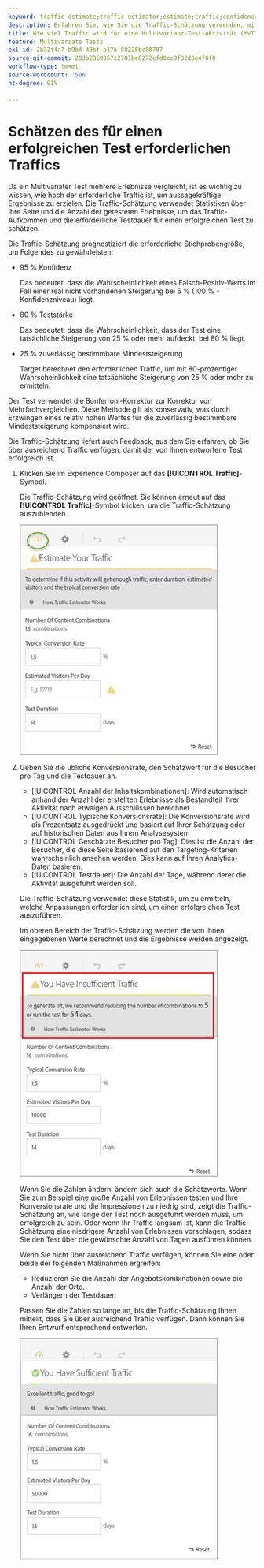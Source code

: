 ```yaml
---
keyword: traffic estimate;traffic estimator;estimate;traffic;confidence;statistical power;lift;bonferroni;conversion rate;visitors per day;duration
description: Erfahren Sie, wie Sie die Traffic-Schätzung verwenden, mit der Sie erfahren, ob Sie über ausreichend Traffic für Ihre Adobe verfügen. [!DNL Target] Aktivität "Multivarianz-Test"erfolgreich sein.
title: Wie viel Traffic wird für eine Multivarianz-Test-Aktivität (MVT) benötigt?
feature: Multivariate Tests
exl-id: 2b32f4a7-b9b4-40bf-a17b-88225bc88787
source-git-commit: 293b2869957c2781be8272cfd0cc9f82d8e4f0f0
workflow-type: tm+mt
source-wordcount: '506'
ht-degree: 91%

---
```


# Schätzen des für einen erfolgreichen Test erforderlichen Traffics

Da ein Multivariater Test mehrere Erlebnisse vergleicht, ist es wichtig zu wissen, wie hoch der erforderliche Traffic ist, um aussagekräftige Ergebnisse zu erzielen. Die Traffic-Schätzung verwendet Statistiken über Ihre Seite und die Anzahl der getesteten Erlebnisse, um das Traffic-Aufkommen und die erforderliche Testdauer für einen erfolgreichen Test zu schätzen.

Die Traffic-Schätzung prognostiziert die erforderliche Stichprobengröße, um Folgendes zu gewährleisten:

* 95 % Konfidenz

   Das bedeutet, dass die Wahrscheinlichkeit eines Falsch-Positiv-Werts im Fall einer real nicht vorhandenen Steigerung bei 5 % (100 % - Konfidenzniveau) liegt.
* 80 % Teststärke

   Das bedeutet, dass die Wahrscheinlichkeit, dass der Test eine tatsächliche Steigerung von 25 % oder mehr aufdeckt, bei 80 % liegt.
* 25 % zuverlässig bestimmbare Mindeststeigerung

   Target berechnet den erforderlichen Traffic, um mit 80-prozentiger Wahrscheinlichkeit eine tatsächliche Steigerung von 25 % oder mehr zu ermitteln.

Der Test verwendet die Bonferroni-Korrektur zur Korrektur von Mehrfachvergleichen. Diese Methode gilt als konservativ, was durch Erzwingen eines relativ hohen Wertes für die zuverlässig bestimmbare Mindeststeigerung kompensiert wird.

Die Traffic-Schätzung liefert auch Feedback, aus dem Sie erfahren, ob Sie über ausreichend Traffic verfügen, damit der von Ihnen entworfene Test erfolgreich ist.

1. Klicken Sie im Experience Composer auf das **[!UICONTROL Traffic]**-Symbol.

   Die Traffic-Schätzung wird geöffnet. Sie können erneut auf das **[!UICONTROL Traffic]**-Symbol klicken, um die Traffic-Schätzung auszublenden.

   ![Schätzung des leeren Bildes](assets/estimatorempty.png)

1. Geben Sie die übliche Konversionsrate, den Schätzwert für die Besucher pro Tag und die Testdauer an.

   * [!UICONTROL Anzahl der Inhaltskombinationen]: Wird automatisch anhand der Anzahl der erstellten Erlebnisse als Bestandteil Ihrer Aktivität nach etwaigen Ausschlüssen berechnet.
   * [!UICONTROL Typische Konversionsrate]: Die Konversionsrate wird als Prozentsatz ausgedrückt und basiert auf Ihrer Schätzung oder auf historischen Daten aus Ihrem Analysesystem
   * [!UICONTROL Geschätzte Besucher pro Tag]: Dies ist die Anzahl der Besucher, die diese Seite basierend auf den Targeting-Kriterien wahrscheinlich ansehen werden. Dies kann auf Ihren Analytics-Daten basieren.
   * [!UICONTROL Testdauer]: Die Anzahl der Tage, während derer die Aktivität ausgeführt werden soll.

   Die Traffic-Schätzung verwendet diese Statistik, um zu ermitteln, welche Anpassungen erforderlich sind, um einen erfolgreichen Test auszuführen.

   Im oberen Bereich der Traffic-Schätzung werden die von ihnen eingegebenen Werte berechnet und die Ergebnisse werden angezeigt.

   ![Bild mit unzureichendem Schätzwert](assets/estimatorinsufficient.png)

   Wenn Sie die Zahlen ändern, ändern sich auch die Schätzwerte. Wenn Sie zum Beispiel eine große Anzahl von Erlebnissen testen und Ihre Konversionsrate und die Impressionen zu niedrig sind, zeigt die Traffic-Schätzung an, wie lange der Test noch ausgeführt werden muss, um erfolgreich zu sein. Oder wenn Ihr Traffic langsam ist, kann die Traffic-Schätzung eine niedrigere Anzahl von Erlebnissen vorschlagen, sodass Sie den Test über die gewünschte Anzahl von Tagen ausführen können.

   Wenn Sie nicht über ausreichend Traffic verfügen, können Sie eine oder beide der folgenden Maßnahmen ergreifen:

   * Reduzieren Sie die Anzahl der Angebotskombinationen sowie die Anzahl der Orte.
   * Verlängern der Testdauer.

   Passen Sie die Zahlen so lange an, bis die Traffic-Schätzung Ihnen mitteilt, dass Sie über ausreichend Traffic verfügen. Dann können Sie Ihren Entwurf entsprechend entwerfen.

   ![Bild der Schätzung](assets/estimatorok.png)
